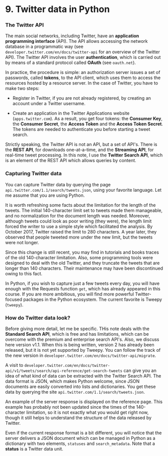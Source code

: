 # 9. Twitter data in Python

### The Twitter API

The main social networks, including Twitter, have an **application programming interface** (API). The API allows accessing the network database in a programmatic way (see `developer.twitter.com/en/docs/twitter-api` for an overview of the Twitter API). The Twitter API involves the user **authentication**, which is carried out by means of a standard protocol called **OAuth** (see `oauth.net`).

In practice, the procedure is simple: an authorization server issues a set of passwords, called **tokens**, to the API client, which uses them to access the resources hosted by a resource server. In the case of Twitter, you have to make two steps:

* Register in Twitter, if you are not already registered, by creating an account under a Twitter username.

* Create an application in the Twitter Applications website (`apps.twitter.com`). As a result, you get four tokens: the **Consumer Key**, the **Consumer Secret**, the **Access Token** and the **Access Token Secret**. The tokens are needed to authenticate you before starting a tweet search.

Strictly speaking, the Twitter API is not an API, but a set of API's. There is the **REST API**, for downloads one-at-a-time, and the **Streaming API**, for real-time tweet processing. In this note, I use the **Twitter Search API**, which is an element of the REST API which allows queries by content. 

### Capturing Twitter data

You can capture Twitter data by querying the page `api.twitter.com/1.1/search/tweets.json`, using your favorite language. Let me assume that you are using Python. 

It is worth refreshing some facts about the limitation for the length of the tweets. The initial 140-character limit set to tweets made them manageable, and no normalization for the document length was needed. Moreover, although tweets could look as poor writing (they were), the length limit forced the writer to use a simple style which facilitated the analysis. By October 2017, Twitter raised the limit to 280 characters. A year later, they observed that people tweeted more under the new limit, but the tweets were not longer.

Since this change is still recent, you may find in tutorials and books traces of the old 140-character limitation. Also, some programming tools were designed to deal with the old Twitter, and they truncate the tweets that are longer than 140 characters. Their maintenance may have been discontinued owing to this fact. 

In Python, if you wish to capture just a few tweets every day, you will have enough with the Requests function `get`, which has already appeared in this course. If you are more ambitious, you will find more powerful Twitter-focused packages in the Python ecosystem. The current favorite is Tweepy (`tweepy`). 

### How do Twitter data look?

Before giving more detail, let me be specific. THis note deals with the **Standard Search API**, which is free and has limitations, which can be overcome with the premium and enterprise search API's. Also, we discuss here version v1.1. When this is being written, version 2 has already been released, but it is not yet supported by Tweepy. You can follow the track of the new version in  `developer.twitter.com/en/docs/twitter-api/migrate`.

A visit to `developer.twitter.com/en/docs/twitter-api/v1/tweets/search/api-reference/get-search-tweets` can give you an idea of what kind of data can be extracted with the Twitter Search API. The data format is JSON, which makes Python welcome, since JSON documents are easily converted into lists and dictionaries. You get these data by querying the site `api.twitter.com/1.1/search/tweets.json`. 

An example of the server response is displayed on the reference page. This example has probably not been updated since the times of the 140-character limitation, so it is not exactly what you would get right now, though it still helps to understand the structure of the data released by Twitter. 

Even if the current response format is a bit different, you will notice that the server delivers a JSON document which can be managed in Python as a dictionary with two elements, `statuses` and `search_metadata`. Note that a **status** is a Twitter data unit.
